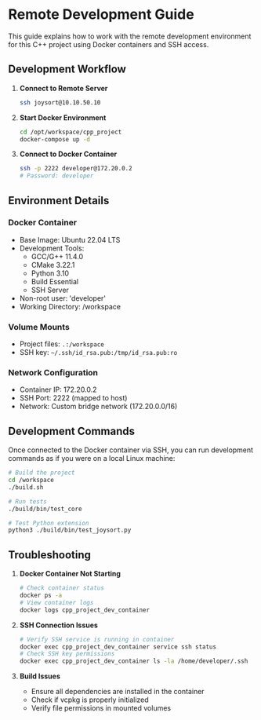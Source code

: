 # Remote Development Guide

This guide explains how to work with the remote development environment for this C++ project using Docker containers and SSH access.

## Development Workflow

1. **Connect to Remote Server**
   ```bash
   ssh joysort@10.10.50.10
   ```

2. **Start Docker Environment**
   ```bash
   cd /opt/workspace/cpp_project
   docker-compose up -d
   ```

3. **Connect to Docker Container**
   ```bash
   ssh -p 2222 developer@172.20.0.2
   # Password: developer
   ```

## Environment Details

### Docker Container
- Base Image: Ubuntu 22.04 LTS
- Development Tools:
  * GCC/G++ 11.4.0
  * CMake 3.22.1
  * Python 3.10
  * Build Essential
  * SSH Server
- Non-root user: 'developer'
- Working Directory: /workspace

### Volume Mounts
- Project files: `.:/workspace`
- SSH key: `~/.ssh/id_rsa.pub:/tmp/id_rsa.pub:ro`

### Network Configuration
- Container IP: 172.20.0.2
- SSH Port: 2222 (mapped to host)
- Network: Custom bridge network (172.20.0.0/16)

## Development Commands

Once connected to the Docker container via SSH, you can run development commands as if you were on a local Linux machine:

```bash
# Build the project
cd /workspace
./build.sh

# Run tests
./build/bin/test_core

# Test Python extension
python3 ./build/bin/test_joysort.py
```

## Troubleshooting

1. **Docker Container Not Starting**
   ```bash
   # Check container status
   docker ps -a
   # View container logs
   docker logs cpp_project_dev_container
   ```

2. **SSH Connection Issues**
   ```bash
   # Verify SSH service is running in container
   docker exec cpp_project_dev_container service ssh status
   # Check SSH key permissions
   docker exec cpp_project_dev_container ls -la /home/developer/.ssh
   ```

3. **Build Issues**
   - Ensure all dependencies are installed in the container
   - Check if vcpkg is properly initialized
   - Verify file permissions in mounted volumes
